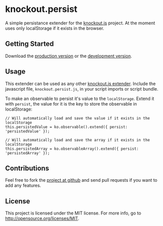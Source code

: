 # knockout.persist

A simple persistance extender for the [knockout.js](https://github.com/SteveSanderson/knockout) project. At the moment uses only localStorage if it exists in the browser.

## Getting Started
Download the [production version][min] or the [development version][max].

[min]: https://raw.github.com/spoike/bower-knockout.persist/master/knockout.persist.min.js
[max]: https://raw.github.com/spoike/bower-knockout.persist/master/knockout.persist.js

## Usage

This extender can be used as any other [knockout.js extender](http://knockoutjs.com/documentation/extenders.html). Include the javascript file, `knockout.persist.js`, in your script imports or script bundle.

To make an observable to persist it's value to the `localStorage`. Extend it with `persist`, the value for it is the key to store the observable in localStorage:

    // Will automatically load and save the value if it exists in the localStorage
    this.persistedValue = ko.observable().extend({ persist: 'persistedValue' });

    // Will automatically load and save the array if it exists in the localStorage
    this.persistedArray = ko.observableArray().extend({ persist: 'persistedArray' });

## Contributions

Feel free to fork the [project at github](http://github.com/spoike/knockout.persist) and send pull requests if you want to add any features.

## License

This project is licensed under the MIT license. For more info, go to http://opensource.org/licenses/MIT.

